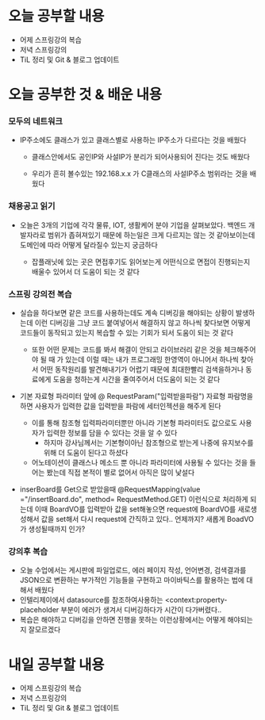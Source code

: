 # 오늘 공부할 내용

- 어제 스프링강의 복습
- 저녁 스프링강의
- TiL 정리 및 Git & 블로그 업데이트

# 오늘 공부한 것 & 배운 내용



### 모두의 네트워크

- IP주소에도 클래스가 있고 클래스별로 사용하는 IP주소가 다르다는 것을 배웠다

  - 클래스안에서도 공인IP와 사설IP가 분리가 되어사용되어 진다는 것도 배웠다

  - 우리가 흔히 볼수있는 192.168.x.x 가 C클래스의 사설IP주소 범위라는 것을 배웠다

    

### 채용공고 읽기

- 오늘은 3개의 기업에 각각 물류, IOT, 생활케어 분야 기업을 살펴보았다. 백엔드 개발자라로 범위가 좁혀져있기 때문에 하는일은 크게 다르지는 않는 것 같아보이는데 도메인에 따라 어떻게 달라질수 있는지 궁금하다

  - 잡플래닛에 있는 곳은 면접후기도 읽어보는게 어떤식으로 면접이 진행되는지 배울수 있어서 더 도움이 되는 것 같다

    

### 스프링 강의전 복습

- 실습을 하다보면 같은 코드를 사용하는데도 계속 디버깅을 해야되는 상황이 발생하는데 이런 디버깅을 그냥 코드 붙여넣어서 해결하지 않고 하나씩 찾다보면 어떻게 코드들이 동작되고 있는지 복습할 수 있는 기회가 되서 도움이 되는 것 같다

  - 또한 어떤 문제는 코드를 봐서 해결이 안되고 라이브러리 같은 것을 체크해주어야 될 때 가 있는데 이럴 때는 내가 프로그래밍 한영역이 아니어서 하나씩 찾아서 어떤 동작원리를 발견해내기가 어렵기 때문에 최대한빨리 검색을하거나 동료에게 도움을 청하는게 시간을 줄여주어서 더도움이 되는 것 같다

- 기본 자료형 파라미터 앞에 @ RequestParam("입력받을파람") 자료형 파람명을 하면 사용자가 입력한 값을 입력받을 파람에 세터인젝션을 해주게 된다

  - 이를 통해 참조형 입력파라미터뿐만 아니라 기본형 파라미터도 값으로도 사용자가 입력한 정보를 담을 수 있다는 것을 알 수 있다
    - 하지마 강사님께서는 기본형이아닌 참조형으로 받는게 나중에 유지보수를 위해 더 도움이 된다고 하셨다
  - 어노테이션이 클래스나 메소드 뿐 아니라 파라미터에 사용될 수 있다는 것을 들어는 봤는데 직접 본적이 별로 없어서 아직은 많이 낯설다

- inserBoard를 Get으로 받았을때 @RequestMapping(value ="/insertBoard.do", method= RequestMethod.GET) 이런식으로 처리하게 되는데 이때 BoardVO를 입력받아 값을 set해놓으면 request에 BoardVO를 새로생성해서 값을 set해서 다시 request에 간직하고 있다.. 언제까지? 새롭게 BoadVO가 생성될때까지 인가?

  

### 강의후 복습

- 오늘 수업에서는 게시판에 파일업로드, 에러 페이지 작성, 언어변경, 검색결과를 JSON으로 변환하는 부가적인 기능들을 구현하고 마이바틱스를 활용하는 법에 대해서 배웠다
- 인텔리제이에서 datasource를 참조하여사용하는 <context:property-placeholder 부분이 에러가 생겨서 디버깅하다가 시간이 다가버렸다.. 
- 복습은 해야하고 디버깅을 안하면 진행을 못하는 이런상황에서는 어떻게 해야되는지 잘모르겠다

# 내일 공부할 내용

- 어제 스프링강의 복습
- 저녁 스프링강의
- TiL 정리 및 Git & 블로그 업데이트
